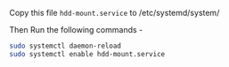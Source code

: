 Copy this file `hdd-mount.service` to /etc/systemd/system/


Then Run the following commands - 
```zsh
sudo systemctl daemon-reload
sudo systemctl enable hdd-mount.service
```
